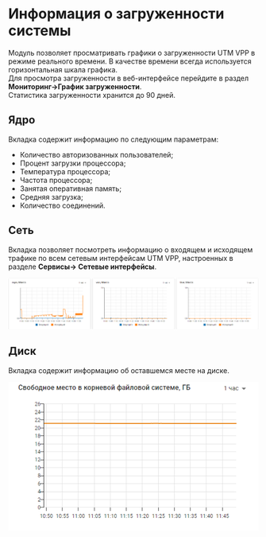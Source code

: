 # Информация о загруженности системы

Модуль позволяет просматривать графики о загруженности UTM VPP в режиме реального времени. В качестве времени всегда используется горизонтальная шкала графика.\
Для просмотра загруженности в веб-интерфейсе перейдите в раздел **Мониторинг->График загруженности**.\
Статистика загруженности хранится до 90 дней.

## Ядро
Вкладка содержит информацию по следующим параметрам:

* Количество авторизованных пользователей;
* Процент загрузки процессора;
* Температура процессора;
* Частота процессора;
* Занятая оперативная память;
* Средняя загрузка;
* Количество соединений.

## Сеть
Вкладка позволяет посмотреть информацию о входящем и исходящем трафике по всем сетевым интерфейсам UTM VPP, настроенных в разделе **Сервисы-> Сетевые интерфейсы**.

![](../../../_images/workload-schedule3.png)

## Диск 
Вкладка содержит информацию об оставшемся месте на диске.

![](../../../_images/workload-schedule2.png)
